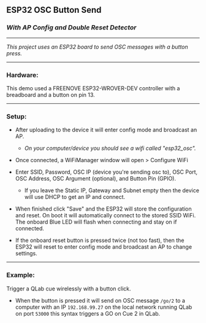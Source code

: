 ## ESP32 OSC Button Send 
### *With AP Config and Double Reset Detector*

----------
*This project uses an ESP32 board to send OSC messages with a button press.*

----------
### Hardware:
This demo used a FREENOVE ESP32-WROVER-DEV controller with a breadboard and a button on pin 13.

----

### Setup:

- After uploading to the device it will enter config mode and broadcast an AP. 
  - *On your computer/device you should see a wifi called "esp32_osc".* 

- Once connected, a WiFiManager window will open > Configure WiFi

- Enter SSID, Password, OSC IP (device you're sending osc to), OSC Port, OSC Address, OSC Argument (optional), and Button Pin (GPIO).
   - If you leave the Static IP, Gateway and Subnet empty then the device will use DHCP to get an IP and connect.

- When finished click "Save" and the ESP32 will store the configuration and reset. On boot it will automatically connect to the stored SSID WiFi. The onboard Blue LED will flash when connecting and stay on if connected.

- If the onboard reset button is pressed twice (not too fast), then the ESP32 will reset to enter config mode and broadcast an AP to change settings.

----

###  Example:
Trigger a QLab cue wirelessly with a button click.
- When the button is pressed it will send on OSC message `/go/2` to a computer with an IP `192.168.99.27` on the local network running QLab on port `53000` this syntax triggers a GO on Cue 2 in QLab.
